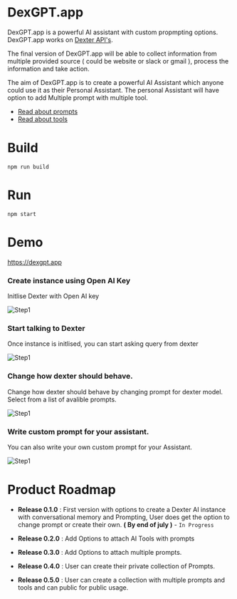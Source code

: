 # DexGPT.app

DexGPT.app is a powerful AI assistant with custom propmpting options. DexGPT.app works on [Dexter API's](https://dexgpt.gitbook.io/dexgpt-apis/).

The final version of DexGPT.app will be able to collect information from multiple provided source ( could be website or slack or gmail ), process the information and take action.

The aim of DexGPT.app is to create a powerful AI Assistant which anyone could use it as their Personal Assistant. The personal Assistant will have option to add Multiple prompt with multiple tool.

- [Read about prompts](https://docs.langchain.com/docs/components/prompts/)
- [Read about tools](https://python.langchain.com/docs/modules/agents/tools/integrations/apify)

# Build

```npm run build```

# Run

```npm start```

# Demo 

https://dexgpt.app

### Create instance using Open AI Key

Initlise Dexter with Open AI key

![Step1](projectimage/Step1.png)

### Start talking to Dexter

Once instance is initlised, you can start asking query from dexter

![Step1](projectimage/Step2.png)

### Change how dexter should behave.

Change how dexter should behave by changing prompt for dexter model. Select from a list of avalible prompts.

![Step1](projectimage/Step3.png)

### Write custom prompt for your assistant.

You can also write your own custom prompt for your Assistant.

![Step1](projectimage/Step4.png)

# Product Roadmap

- **Release 0.1.0** : First version with options to create a Dexter AI instance with conversational memory and Prompting, User does get the option to change prompt or create their own. **( By end of july )** - `In Progress`

- **Release 0.2.0** : Add Options to attach AI Tools with prompts

- **Release 0.3.0** : Add Options to attach multiple prompts.

- **Release 0.4.0** : User can create their private collection of Prompts. 

- **Release 0.5.0** : User can create a collection with multiple prompts and tools and can public for public usage.



